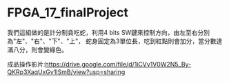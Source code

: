 # FPGA_17_finalProject
我們這組做的是計分制貪吃蛇，利用4 bits SW鍵來控制方向，由左至右分別為"左"、"右"、"下"、"上"，
蛇身固定為3單位長，吃到紅點則會加分，當分數達滿八分，則會變綠色。

成品操作影片:https://drive.google.com/file/d/1iCVy1V0W2N5_By-QKRp3XaqUxGv1ISmB/view?usp=sharing
